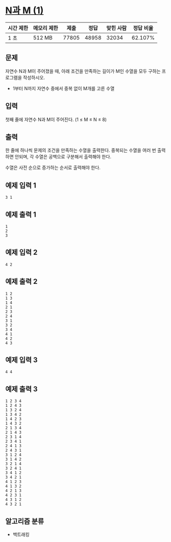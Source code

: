 # [N과 M (1)](https://www.acmicpc.net/problem/15649)

| 시간 제한 | 메모리 제한 | 제출  | 정답  | 맞힌 사람 | 정답 비율 |
| --------- | ----------- | ----- | ----- | --------- | --------- |
| 1 초      | 512 MB      | 77805 | 48958 | 32034     | 62.107%   |

## 문제

자연수 N과 M이 주어졌을 때, 아래 조건을 만족하는 길이가 M인 수열을 모두 구하는 프로그램을 작성하시오.

- 1부터 N까지 자연수 중에서 중복 없이 M개를 고른 수열

## 입력

첫째 줄에 자연수 N과 M이 주어진다. (1 ≤ M ≤ N ≤ 8)

## 출력

한 줄에 하나씩 문제의 조건을 만족하는 수열을 출력한다. 중복되는 수열을 여러 번 출력하면 안되며, 각 수열은 공백으로 구분해서 출력해야 한다.

수열은 사전 순으로 증가하는 순서로 출력해야 한다.

## 예제 입력 1

```
3 1
```

## 예제 출력 1

```
1
2
3
```

## 예제 입력 2

```
4 2
```

## 예제 출력 2

```
1 2
1 3
1 4
2 1
2 3
2 4
3 1
3 2
3 4
4 1
4 2
4 3
```

## 예제 입력 3

```
4 4
```

## 예제 출력 3

```
1 2 3 4
1 2 4 3
1 3 2 4
1 3 4 2
1 4 2 3
1 4 3 2
2 1 3 4
2 1 4 3
2 3 1 4
2 3 4 1
2 4 1 3
2 4 3 1
3 1 2 4
3 1 4 2
3 2 1 4
3 2 4 1
3 4 1 2
3 4 2 1
4 1 2 3
4 1 3 2
4 2 1 3
4 2 3 1
4 3 1 2
4 3 2 1
```

## 알고리즘 분류

- 백트래킹
